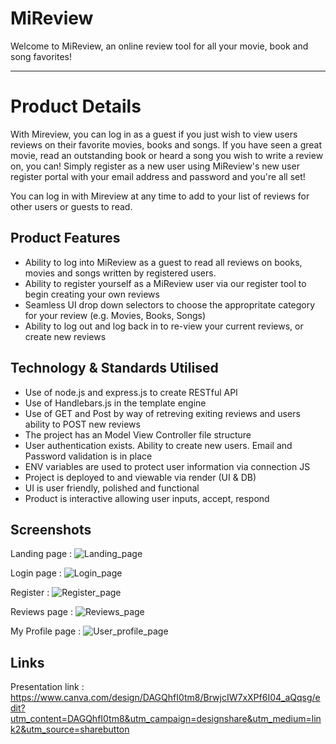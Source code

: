 # MiReview 

Welcome to MiReview, an online review tool for all your movie, book and song favorites!

---

# Product Details

With Mireview, you can log in as a guest if you just wish to view users reviews on their favorite movies, books and songs. 
If you have seen a great movie, read an outstanding book or heard a song you wish to write a review on, you can! Simply register as a new user using MiReview's new user register portal with your email address and password and you're all set!

You can log in with Mireview at any time to add to your list of reviews for other users or guests to read. 

## Product Features
- Ability to log into MiReview as a guest to read all reviews on books, movies and songs written by registered users.
- Ability to register yourself as a MiReview user via our register tool to begin creating your own reviews
- Seamless UI drop down selectors to choose the appropritate category for your review (e.g. Movies, Books, Songs)
- Ability to log out and log back in to re-view your current reviews, or create new reviews

 ## Technology & Standards Utilised

- Use of node.js and express.js to create RESTful API
- Use of Handlebars.js in the template engine   
- Use of GET and Post by way of retreving exiting reviews and users ability to POST new reviews
- The project has an Model View Controller file structure
- User authentication exists. Ability to create new users. Email and Password validation is in place
- ENV variables are used to protect user information via connection JS
- Project is deployed to and viewable via render (UI & DB)
- UI is user friendly, polished and functional
- Product is interactive allowing user inputs, accept, respond

## Screenshots

Landing page : 
![Landing_page](https://github.com/user-attachments/assets/02cd7aed-c645-4b8e-930e-816ff20fe80b)

Login page :
![Login_page](https://github.com/user-attachments/assets/f3a5bb19-9938-42ea-97ce-2d7804ccf9f3)

Register : 
![Register_page](https://github.com/user-attachments/assets/ce498551-978f-4919-ad4f-b1f6a81401bf)

Reviews page : 
![Reviews_page](https://github.com/user-attachments/assets/39503f58-53f7-429d-a1df-e130e96c643d)

My Profile page : 
![User_profile_page](https://github.com/user-attachments/assets/38146f21-d04e-48ae-9c4a-fc9352705485)


## Links 

Presentation link : https://www.canva.com/design/DAGQhfI0tm8/BrwjcIW7xXPf6I04_aQqsg/edit?utm_content=DAGQhfI0tm8&utm_campaign=designshare&utm_medium=link2&utm_source=sharebutton
